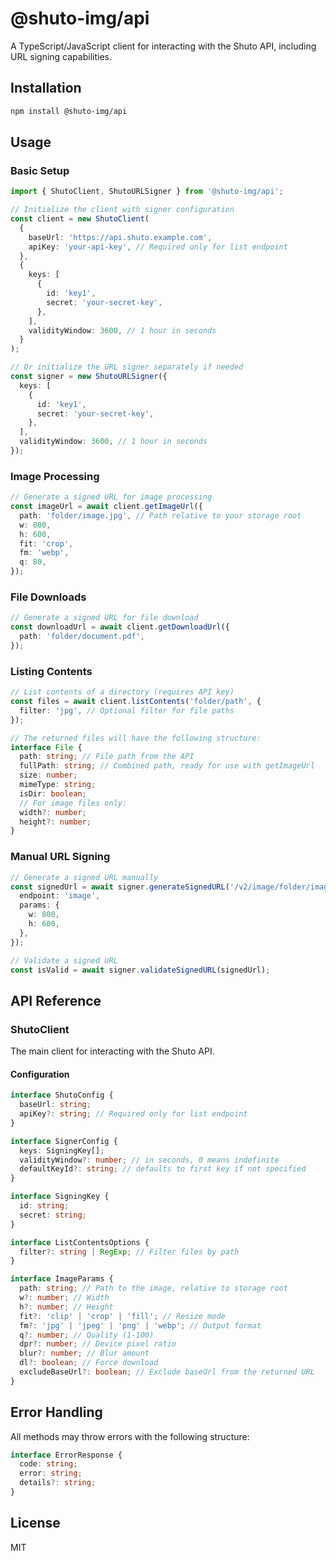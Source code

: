# @shuto-img/api

A TypeScript/JavaScript client for interacting with the Shuto API, including URL signing capabilities.

## Installation

```bash
npm install @shuto-img/api
```

## Usage

### Basic Setup

```typescript
import { ShutoClient, ShutoURLSigner } from '@shuto-img/api';

// Initialize the client with signer configuration
const client = new ShutoClient(
  {
    baseUrl: 'https://api.shuto.example.com',
    apiKey: 'your-api-key', // Required only for list endpoint
  },
  {
    keys: [
      {
        id: 'key1',
        secret: 'your-secret-key',
      },
    ],
    validityWindow: 3600, // 1 hour in seconds
  }
);

// Or initialize the URL signer separately if needed
const signer = new ShutoURLSigner({
  keys: [
    {
      id: 'key1',
      secret: 'your-secret-key',
    },
  ],
  validityWindow: 3600, // 1 hour in seconds
});
```

### Image Processing

```typescript
// Generate a signed URL for image processing
const imageUrl = await client.getImageUrl({
  path: 'folder/image.jpg', // Path relative to your storage root
  w: 800,
  h: 600,
  fit: 'crop',
  fm: 'webp',
  q: 80,
});
```

### File Downloads

```typescript
// Generate a signed URL for file download
const downloadUrl = await client.getDownloadUrl({
  path: 'folder/document.pdf',
});
```

### Listing Contents

```typescript
// List contents of a directory (requires API key)
const files = await client.listContents('folder/path', {
  filter: 'jpg', // Optional filter for file paths
});

// The returned files will have the following structure:
interface File {
  path: string; // File path from the API
  fullPath: string; // Combined path, ready for use with getImageUrl
  size: number;
  mimeType: string;
  isDir: boolean;
  // For image files only:
  width?: number;
  height?: number;
}
```

### Manual URL Signing

```typescript
// Generate a signed URL manually
const signedUrl = await signer.generateSignedURL('/v2/image/folder/image.jpg', {
  endpoint: 'image',
  params: {
    w: 800,
    h: 600,
  },
});

// Validate a signed URL
const isValid = await signer.validateSignedURL(signedUrl);
```

## API Reference

### ShutoClient

The main client for interacting with the Shuto API.

#### Configuration

```typescript
interface ShutoConfig {
  baseUrl: string;
  apiKey?: string; // Required only for list endpoint
}

interface SignerConfig {
  keys: SigningKey[];
  validityWindow?: number; // in seconds, 0 means indefinite
  defaultKeyId?: string; // defaults to first key if not specified
}

interface SigningKey {
  id: string;
  secret: string;
}

interface ListContentsOptions {
  filter?: string | RegExp; // Filter files by path
}

interface ImageParams {
  path: string; // Path to the image, relative to storage root
  w?: number; // Width
  h?: number; // Height
  fit?: 'clip' | 'crop' | 'fill'; // Resize mode
  fm?: 'jpg' | 'jpeg' | 'png' | 'webp'; // Output format
  q?: number; // Quality (1-100)
  dpr?: number; // Device pixel ratio
  blur?: number; // Blur amount
  dl?: boolean; // Force download
  excludeBaseUrl?: boolean; // Exclude baseUrl from the returned URL
}
```

## Error Handling

All methods may throw errors with the following structure:

```typescript
interface ErrorResponse {
  code: string;
  error: string;
  details?: string;
}
```

## License

MIT
